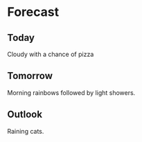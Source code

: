 # Forecast
## Today
Cloudy with a chance of pizza
## Tomorrow
Morning rainbows followed by light showers.
## Outlook
Raining cats.